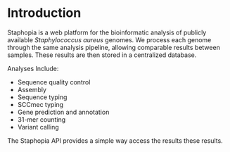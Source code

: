 # Introduction
Staphopia is a web platform for the bioinformatic analysis of publicly available *Staphylococcus aureus* genomes. We process each genome through the same analysis pipeline, allowing comparable results between samples. These results are then stored in a centralized database. 

Analyses Include:

+ Sequence quality control
+ Assembly
+ Sequence typing
+ SCCmec typing
+ Gene prediction and annotation
+ 31-mer counting
+ Variant calling

The Staphopia API provides a simple way access the results these results.
